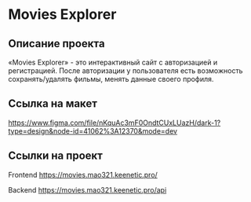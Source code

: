 # Movies Explorer
## Описание проекта 
 «Movies Explorer» - это интерактивный сайт с авторизацией и регистрацией. После авторизации у пользователя есть возможность  сохранять/удалять фильмы, менять данные своего профиля.
## Ссылка на макет
https://www.figma.com/file/nKquAc3mF0OndtCUxLUazH/dark-1?type=design&node-id=41062%3A12370&mode=dev

## Ссылки на проект

Frontend https://movies.mao321.keenetic.pro/

Backend https://movies.mao321.keenetic.pro/api


